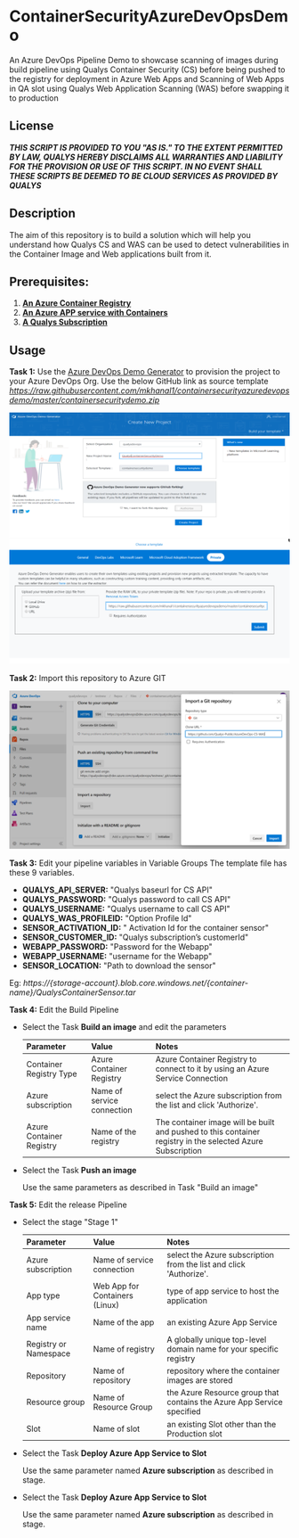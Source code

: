 # ContainerSecurityAzureDevOpsDemo
An Azure DevOps Pipeline Demo to showcase scanning of images during build pipeline using Qualys Container Security (CS) before being pushed to the registry for deployment in Azure Web Apps and Scanning of Web Apps in QA slot using Qualys Web Application Scanning (WAS) before swapping it to production

## License
_**THIS SCRIPT IS PROVIDED TO YOU "AS IS."  TO THE EXTENT PERMITTED BY LAW, QUALYS HEREBY DISCLAIMS ALL WARRANTIES AND LIABILITY FOR THE PROVISION OR USE OF THIS SCRIPT.  IN NO EVENT SHALL THESE SCRIPTS BE DEEMED TO BE CLOUD SERVICES AS PROVIDED BY QUALYS**_

## Description
The aim of this repository is to build a solution which will help you understand how Qualys CS and WAS can be used to detect vulnerabilities in the Container Image and Web applications built from it.

## **Prerequisites:**
  1. [**An Azure Container Registry**](/prerequisite/azurecontainerregistry.md)
  2. [**An Azure APP service with Containers**](/prerequisite/azureappservice.md)
  3. [**A Qualys Subscription**](https://www.qualys.com/free-trial/)
 
## Usage
**Task 1:** Use the [Azure DevOps Demo Generator](https://azuredevopsdemogenerator.azurewebsites.net/) to provision the project to your Azure DevOps Org. Use the below GitHub link as source template
_https://raw.githubusercontent.com/mkhanal1/containersecurityazuredevopsdemo/master/containersecuritydemo.zip_

![Image1](/images/1.png?raw=true)
![Image2](/images/2.png?raw=true)

**Task 2:** Import this repository to Azure GIT

![Image3](/images/3.png?raw=true)


**Task 3:** Edit your pipeline variables in Variable Groups
The template file has these 9 variables.

  * **QUALYS_API_SERVER:** "Qualys baseurl for CS API"
  * **QUALYS_PASSWORD:** "Qualys password to call CS API"
  * **QUALYS_USERNAME:** "Qualys username to call CS API"
  * **QUALYS_WAS_PROFILEID:** "Option Profile Id"
  * **SENSOR_ACTIVATION_ID:** " Activation Id for the container sensor"
  * **SENSOR_CUSTOMER_ID:** "Qualys subscription’s customerId"
  * **WEBAPP_PASSWORD:** "Password for the Webapp"
  * **WEBAPP_USERNAME:** "username for the Webapp"
  * **SENSOR_LOCATION:** "Path to download the sensor"
  
  Eg: _https://{storage-account}.blob.core.windows.net/{container-name}/QualysContainerSensor.tar_
  
  
**Task 4:** Edit the Build Pipeline

  * Select the Task **Build an image** and edit the parameters
  
    Parameter|Value|Notes|
    ---------|-----|-----|
    Container Registry Type | Azure Container Registry | Azure Container Registry to connect to it by using an Azure Service Connection |
    Azure subscription | Name of service connection | select the Azure subscription from the list and click 'Authorize'. |
    Azure Container Registry | Name of the registry | The container image will be built and pushed to this container registry in the selected Azure Subscription |
  
  * Select the Task **Push an image**
  
    Use the same parameters as described in Task "Build an image"
    

**Task 5:** Edit the release Pipeline

  * Select the stage "Stage 1"
  
    Parameter|Value|Notes|
    ---------|-----|-----|
    Azure subscription | Name of service connection | select the Azure subscription from the list and click 'Authorize'. |
    App type | Web App for Containers (Linux) | type of app service to host the application |
    App service name | Name of the app | an existing Azure App Service |
    Registry or Namespace | Name of registry | A globally unique top-level domain name for your specific registry | 
    Repository | Name of repository | repository where the container images are stored | 
    Resource group | Name of Resource Group| the Azure Resource group that contains the Azure App Service specified |
    Slot | Name of slot | an existing Slot other than the Production slot |
  
  * Select the Task **Deploy Azure App Service to Slot**
  
    Use the same parameter named **Azure subscription** as described in stage.
  
  * Select the Task **Deploy Azure App Service to Slot**
  
    Use the same parameter named **Azure subscription** as described in stage.

